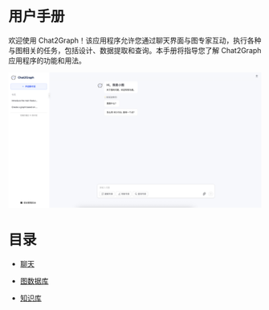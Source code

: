 
# 用户手册

欢迎使用 Chat2Graph！该应用程序允许您通过聊天界面与图专家互动，执行各种与图相关的任务，包括设计、数据提取和查询。本手册将指导您了解 Chat2Graph 应用程序的功能和用法。

![alt text](./img/chat-layout-1-cn.png)

# 目录

* [聊天](./chat/chat-cn.md)

* [图数据库](./graph_db/graph-db-cn.md)

* [知识库](./knowledge/knowledge-base-cn.md)

<!-- 其他模块文档可用时在此处添加链接 -->
<!--
### Agent
### DAL
### Env
### Memory
### Model
### Reasoner
### SDK
### Service
### Toolkit
### Workflow
-->

<!-- 插件文档可用时在此处添加链接 -->
